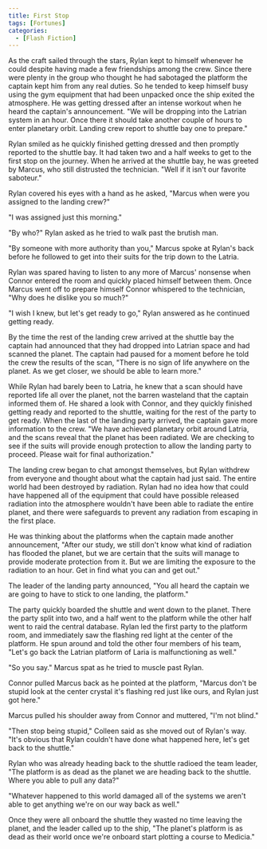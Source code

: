 ```yaml
---
title: First Stop
tags: [Fortunes]
categories:
  - [Flash Fiction]
---
```

As the craft sailed through the stars, Rylan kept to himself whenever he could despite having made a few friendships among the crew.  Since there were plenty in the group who thought he had sabotaged the platform the captain kept him from any real duties.  So he tended to keep himself busy using the gym equipment that had been unpacked once the ship exited the atmosphere.  He was getting dressed after an intense workout when he heard the captain's announcement.  "We will be dropping into the Latrian system in an hour.  Once there it should take another couple of hours to enter planetary orbit.  Landing crew report to shuttle bay one to prepare."

Rylan smiled as he quickly finished getting dressed and then promptly reported to the shuttle bay.  It had taken two and a half weeks to get to the first stop on the journey.  When he arrived at the shuttle bay, he was greeted by Marcus, who still distrusted the technician.<!-- more -->  "Well if it isn't our favorite saboteur."

Rylan covered his eyes with a hand as he asked, "Marcus when were you assigned to the landing crew?"

"I was assigned just this morning."

"By who?"  Rylan asked as he tried to walk past the brutish man.

"By someone with more authority than you,"  Marcus spoke at Rylan's back before he followed to get into their suits for the trip down to the Latria.

Rylan was spared having to listen to any more of Marcus' nonsense when Connor entered the room and quickly placed himself between them.  Once Marcus went off to prepare himself Connor whispered to the technician, "Why does he dislike you so much?"

"I wish I knew, but let's get ready to go,"  Rylan answered as he continued getting ready.  

By the time the rest of the landing crew arrived at the shuttle bay the captain had announced that they had dropped into Latrian space and had scanned the planet.  The captain had paused for a moment before he told the crew the results of the scan, "There is no sign of life anywhere on the planet.  As we get closer, we should be able to learn more."

While Rylan had barely been to Latria, he knew that a scan should have reported life all over the planet, not the barren wasteland that the captain informed them of.  He shared a look with Connor, and they quickly finished getting ready and reported to the shuttle, waiting for the rest of the party to get ready.  When the last of the landing party arrived, the captain gave more information to the crew.  "We have achieved planetary orbit around Latria, and the scans reveal that the planet has been radiated.  We are checking to see if the suits will provide enough protection to allow the landing party to proceed.  Please wait for final authorization."

The landing crew began to chat amongst themselves, but Rylan withdrew from everyone and thought about what the captain had just said.  The entire world had been destroyed by radiation.  Rylan had no idea how that could have happened all of the equipment that could have possible released radiation into the atmosphere wouldn't have been able to radiate the entire planet, and there were safeguards to prevent any radiation from escaping in the first place.

He was thinking about the platforms when the captain made another announcement, "After our study, we still don't know what kind of radiation has flooded the planet, but we are certain that the suits will manage to provide moderate protection from it.  But we are limiting the exposure to the radiation to an hour.  Get in find what you can and get out."

The leader of the landing party announced, "You all heard the captain we are going to have to stick to one landing, the platform."

The party quickly boarded the shuttle and went down to the planet.  There the party split into two, and a half went to the platform while the other half went to raid the central database.  Rylan led the first party to the platform room, and immediately saw the flashing red light at the center of the platform.  He spun around and told the other four members of his team, "Let's go back the Latrian platform of Laria is malfunctioning as well."

"So you say."  Marcus spat as he tried to muscle past Rylan.

Connor pulled Marcus back as he pointed at the platform, "Marcus don't be stupid look at the center crystal it's flashing red just like ours, and Rylan just got here."

Marcus pulled his shoulder away from Connor and muttered, "I'm not blind."

"Then stop being stupid," Colleen said as she moved out of Rylan's way.  "It's obvious that Rylan couldn't have done what happened here, let's get back to the shuttle."

Rylan who was already heading back to the shuttle radioed the team leader, "The platform is as dead as the planet we are heading back to the shuttle.  Where you able to pull any data?"

"Whatever happened to this world damaged all of the systems we aren't able to get anything we're on our way back as well."

Once they were all onboard the shuttle they wasted no time leaving the planet, and the leader called up to the ship, "The planet's platform is as dead as their world once we're onboard start plotting a course to Medicia."